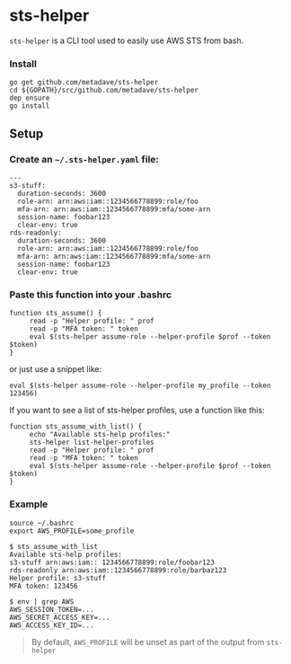 # sts-helper

`sts-helper` is a CLI tool used to easily use AWS STS from bash. 

### Install

```
go get github.com/metadave/sts-helper
cd ${GOPATH}/src/github.com/metadave/sts-helper
dep ensure
go install
```

## Setup 

### Create an `~/.sts-helper.yaml` file:

```
---
s3-stuff:
  duration-seconds: 3600
  role-arn: arn:aws:iam::1234566778899:role/foo
  mfa-arn: arn:aws:iam::1234566778899:mfa/some-arn
  session-name: foobar123
  clear-env: true
rds-readonly:
  duration-seconds: 3600
  role-arn: arn:aws:iam::1234566778899:role/foo
  mfa-arn: arn:aws:iam::1234566778899:mfa/some-arn
  session-name: foobar123
  clear-env: true

```

### Paste this function into your .bashrc

```
function sts_assume() {
     read -p "Helper profile: " prof
     read -p "MFA token: " token
     eval $(sts-helper assume-role --helper-profile $prof --token $token)
}
```

or just use a snippet like:

```
eval $(sts-helper assume-role --helper-profile my_profile --token 123456)
```

If you want to see a list of sts-helper profiles, use a function like this:

```
function sts_assume_with_list() {
     echo "Available sts-help profiles:"
     sts-helper list-helper-profiles
     read -p "Helper profile: " prof
     read -p "MFA token: " token
     eval $(sts-helper assume-role --helper-profile $prof --token $token)
}
```


### Example

```
source ~/.bashrc
export AWS_PROFILE=some_profile

$ sts_assume_with_list 
Available sts-help profiles:
s3-stuff arn:aws:iam:: 1234566778899:role/foobar123
rds-readonly arn:aws:iam::1234566778899:role/barbaz123
Helper profile: s3-stuff
MFA token: 123456

$ env | grep AWS
AWS_SESSION_TOKEN=...
AWS_SECRET_ACCESS_KEY=...
AWS_ACCESS_KEY_ID=...
```

> By default, `AWS_PROFILE` will be unset as part of the output from `sts-helper`

